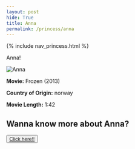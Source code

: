 ```yaml
---
layout: post
hide: True
title: Anna
permalink: /princess/anna
---
```


{% include nav_princess.html %}

Anna!

![Anna]({{site.baseurl}}/images/anna.jpeg)

**Movie:** Frozen (2013)
<br>

**Country of Origin:** norway
<br>

**Movie Length:** 1:42

<p><h2>Wanna know more about Anna?</h2></p>
<button><a href="https://www.beano.com/quiz/film-and-tv/frozen-quiz-how-well-do-you-know-princess-anna">Click here!!</a></button>